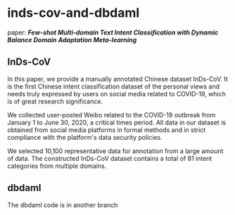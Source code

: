 # inds-cov-and-dbdaml
paper: ***Few-shot Multi-domain Text Intent Classification with Dynamic Balance Domain Adaptation Meta-learning***
## InDs-CoV
In this paper, we provide a manually annotated Chinese dataset InDs-CoV. It is the first Chinese intent classification dataset of the personal views and needs truly expressed by users on social media related to COVID-19, which is of great research significance.  

We collected user-posted Weibo related to the COVID-19 outbreak from January 1 to June 30, 2020, a critical times period. All data in our dataset is obtained from social media platforms in formal methods and in strict compliance with the platform's data security policies.  

We selected 10,100 representative data for annotation from a large amount of data. The constructed InDs-CoV dataset contains a total of 81 intent categories from multiple domains.

## dbdaml

The dbdaml code is in another branch
